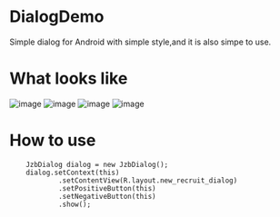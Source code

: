 # DialogDemo
Simple dialog for Android with simple style,and it is also simpe to use.

# What looks like
![image](https://github.com/DanielFengW/DialogDemo/blob/master/Screenshot_2016-08-04-13-06-21-281_com.daniel.dialogdemo.png)
![image](https://github.com/DanielFengW/DialogDemo/blob/master/Screenshot_2016-08-04-13-06-30-779_com.daniel.dialogdemo.png)
![image](https://github.com/DanielFengW/DialogDemo/blob/master/Screenshot_2016-08-04-13-06-40-556_com.daniel.dialogdemo.png)
![image](https://github.com/DanielFengW/DialogDemo/blob/master/Screenshot_2016-08-04-13-06-47-559_com.daniel.dialogdemo.png)


# How to use

        JzbDialog dialog = new JzbDialog();
        dialog.setContext(this)
                .setContentView(R.layout.new_recruit_dialog)
                .setPositiveButton(this)
                .setNegativeButton(this)
                .show();

